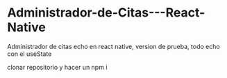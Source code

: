 # Administrador-de-Citas---React-Native
Administrador de citas echo en react native, version de prueba, todo echo con el useState

clonar repositorio y hacer un npm i
